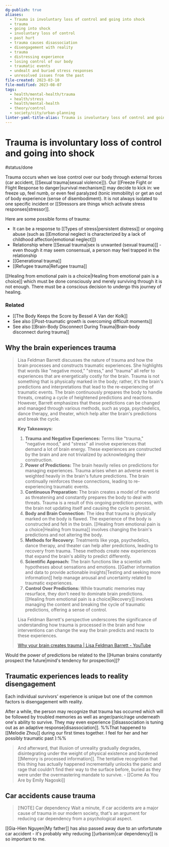```yaml
---
dg-publish: true
aliases:
  - Trauma is involuntary loss of control and going into shock
  - trauma
  - going into shock
  - involuntary loss of control
  - past hurt
  - trauma causes disassociation
  - disengagement with reality
  - trauma
  - distressing experience
  - losing control of our body
  - traumatic events
  - undealt and buried stress responses
  - unresolved issues from the past
file-created: 2023-03-10
file-modified: 2023-08-07
tags:
  - health/mental-health/trauma
  - health/stress
  - health/mental-health
  - theory/control
  - society/city/urban-planning
linter-yaml-title-alias: Trauma is involuntary loss of control and going into shock
---
```


# Trauma is involuntary loss of control and going into shock

#status/done


Trauma occurs when we lose control over our body through external forces (car accident, [[Sexual trauma|sexual violence]]). Our [[Freeze Fight or Flight Response to danger|survival mechanism]] may decide to kick in: we freeze up, feel numb, or even feel paralyzed (tonic immobility) or get an out of body experience (sense of disembodiment). It is not always isolated to one specific incident or [[Stressors are things which activate stress responses|stressor]].

Here are some possible forms of trauma:

- It can be a response to [[Types of stress|persistent distress]] or ongoing abuse (such as [[Emotional neglect is characterized by a lack of childhood affection|emotional neglect]])
- Relationship where [[Sexual trauma|sex is unwanted (sexual trauma)]]  - even though it may seem consensual, a person may feel trapped in the relationship
- [[Generational trauma]]
- [[Refugee trauma|Refugee trauma]]

[[Healing from emotional pain is a choice|Healing from emotional pain is a choice]] which must be done consciously and merely surviving through it is not enough. There must be a conscious decision to undergo this journey of healing.

### Related

- [[The Body Keeps the Score by Bessel A Van der Kolk]]
- See also [[Post-traumatic growth is overcoming difficult moments]]
- See also [[Brain-Body Disconnect During Trauma|Brain-body disconnect during trauma]]

## Why the brain experiences trauma

> Lisa Feldman Barrett discusses the nature of trauma and how the brain processes and constructs traumatic experiences. She highlights that words like "negative mood," "stress," and "trauma" all refer to experiences that are energetically costly for the brain. Trauma is not something that is physically marked in the body; rather, it's the brain's predictions and interpretations that lead to the re-experiencing of traumatic events. The brain continuously prepares the body to handle threats, creating a cycle of heightened predictions and reactions. However, Barrett emphasizes that these predictions can be changed and managed through various methods, such as yoga, psychedelics, dance therapy, and theater, which help alter the brain's predictions and break the cycle.
>
> **Key Takeaways:**
>
> 1. **Trauma and Negative Experiences:** Terms like "trauma," "negative mood," and "stress" all involve experiences that demand a lot of brain energy. These experiences are constructed by the brain and are not trivialized by acknowledging their construction.
> 2. **Power of Predictions:** The brain heavily relies on predictions for managing experiences. Trauma arises when an adverse event is weighted heavily in the brain's future predictions. The brain continually reinforces these connections, leading to re-experiencing traumatic events.
> 3. **Continuous Preparation:** The brain creates a model of the world as threatening and constantly prepares the body to deal with threats. Trauma is a result of this ongoing prediction process, with the brain not updating itself and causing the cycle to persist.
> 4. **Body and Brain Connection:** The idea that trauma is physically marked on the body is flawed. The experience of the body is constructed and felt in the brain. [[Healing from emotional pain is a choice|Healing from trauma]] involves changing the brain's predictions and not altering the body.
> 5. **Methods for Recovery:** Treatments like yoga, psychedelics, dance therapy, and theater can help alter predictions, leading to recovery from trauma. These methods create new experiences that expand the brain's ability to predict differently.
> 6. **Scientific Approach:** The brain functions like a scientist with hypotheses about sensations and emotions. [[Gather information and data to provide actionable insights|Testing and seeking more information]] help manage arousal and uncertainty related to traumatic experiences.
> 7. **Control Over Predictions:** While traumatic memories may resurface, they don't need to dominate brain predictions. [[Healing from emotional pain is a choice|Recovery]] involves managing the content and breaking the cycle of traumatic predictions, offering a sense of control.
>
> Lisa Feldman Barrett's perspective underscores the significance of understanding how trauma is processed in the brain and how interventions can change the way the brain predicts and reacts to these experiences.
>
> [Why your brain creates trauma | Lisa Feldman Barrett - YouTube](https://www.youtube.com/watch?v=-ewfP4BC7RA)

Would the power of predictions be related to the [[Human brains constantly prospect the future|mind's tendency for prospection]]?

## Traumatic experiences leads to reality disengagement

Each individual survivors' experience is unique but one of the common factors is disengagement with reality.

After a while, the person may recognize that trauma has occurred which will be followed by troubled memories as well as anger/panic/rage underneath one's ability to survive. They may even experience [[disassociation is tuning out as an adaptive response|disassociation]]. %%That happened to [[Melodie Zhou]] during our first times together. I feel for her and her possibly traumatic past ):%%

> And afterward, that illusion of unreality gradually degrades, disintegrating under the weight of physical existence and burdened [[Memory is processed information]]. The tentative recognition that this thing has actually happened incrementally unlocks the panic and rage that couldn’t find their way to the surface before, buried as they were under the overmastering mandate to survive.
> \- [[Come As You Are by Emily Nagoski]]

## Car accidents cause trauma

> [!NOTE] Car dependency
> Wait a minute, if car accidents are a major cause of trauma in our modern society, that's an argument for reducing car dependency from a psychological aspect.

[[Gia-Hien Nguyen|My father]] has also passed away due to an unfortunate car accident - it's probably why reducing [[urbanism|car dependency]] is so important to me.
